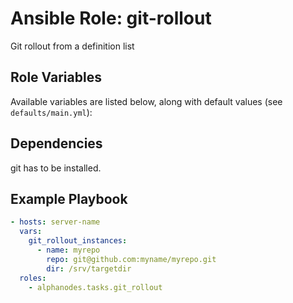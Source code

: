 # Ansible Role: git-rollout

Git rollout from a definition list

## Role Variables

Available variables are listed below, along with default values (see `defaults/main.yml`):

## Dependencies

git has to be installed.

## Example Playbook

```yaml
- hosts: server-name
  vars:
    git_rollout_instances:
      - name: myrepo
        repo: git@github.com:myname/myrepo.git
        dir: /srv/targetdir
  roles:
    - alphanodes.tasks.git_rollout
```
